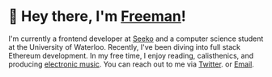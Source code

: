 # 👋 Hey there, I'm [Freeman](https://freemanjiang.com/)!

<!-- [<img src="https://s18955.pcdn.co/wp-content/uploads/2018/02/github.png" width="25"/>](https://github.com/user/repository/subscription) -->

I'm currently a frontend developer at [Seeko](https://www.getseeko.com/) and a computer science student at the University of Waterloo. Recently, I've been diving into full stack Ethereum development. In my free time, I enjoy reading, calisthenics, and producing [electronic music](https://www.youtube.com/channel/UCPoov46cB1Ae7XQzM6wM_Jw). You can reach out to me via [Twitter](https://twitter.com/freemanxjiang). or [Email](mailto:freeman.jiang.ca@gmail.com).
